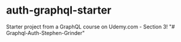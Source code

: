 # auth-graphql-starter
Starter project from a GraphQL course on Udemy.com - Section 3!
"# Graphql-Auth-Stephen-Grinder" 
